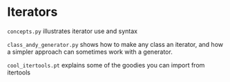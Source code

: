# Iterators

```concepts.py``` illustrates iterator use and syntax

```class_andy_generator.py``` shows how to make any class an iterator, and 
how a simpler approach can sometimes work with a generator.

```cool_itertools.pt``` explains some of the goodies you can import from 
itertools
